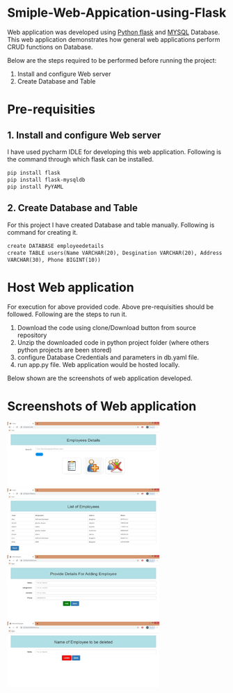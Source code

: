 # Smiple-Web-Appication-using-Flask
Web application was developed using [Python flask](https://flask.palletsprojects.com/en/1.1.x/) and [MYSQL](https://www.mysql.com/) Database. This web application demonstrates how general web applications perform CRUD functions on Database.

Below are the steps required to be performed before running the project:
1. Install and configure Web server
2. Create Database and Table

# Pre-requisities
## 1. Install and configure Web server
I have used pycharm IDLE for developing this web application. Following is the command through which flask can be installed.
```
pip install flask
pip install flask-mysqldb
pip install PyYAML
```


## 2. Create Database and Table
For this project I have created Database and table manually. Following is command for creating it.
```
create DATABASE employeedetails
create TABLE users(Name VARCHAR(20), Desgination VARCHAR(20), Address VARCHAR(30), Phone BIGINT(10))
```
# Host Web application
For execution for above provided code. Above pre-requisities should be followed. Following are the steps to run it.
1. Download the code using clone/Download button from source repository
2. Unzip the downloaded code in python project folder (where others python projects are been stored)
4. configure Database Credentials and parameters in db.yaml file.
3. run app.py file. Web application would be hosted locally.

Below shown are the screenshots of web application developed.
# Screenshots of Web application

<img src="OutputScreenshots/outputSC-1.JPG" width="350px" height="150px"> <img src="OutputScreenshots/outputSC-2.JPG" width="350px" height="150px"> <img src="OutputScreenshots/outputSC-3.JPG" width="350px" height="150px"> <img src="OutputScreenshots/outputSC-4.JPG" width="350px" height="150px">
